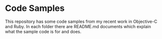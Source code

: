 Code Samples
============

This repository has some code samples from my recent work in Objective-C and Ruby. In each folder there are README.md documents which explain what the sample code is for and does.